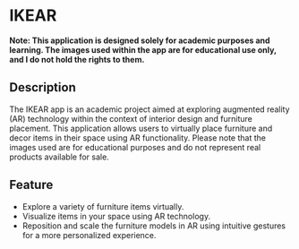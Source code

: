 # IKEAR
**Note: This application is designed solely for academic purposes and learning. The images used within the app are for educational use only, and I do not hold the rights to them.**

## Description
The IKEAR app is an academic project aimed at exploring augmented reality (AR) technology within the context of interior design and furniture placement. This application allows users to virtually place furniture and decor items in their space using AR functionality. Please note that the images used are for educational purposes and do not represent real products available for sale.

## Feature
- Explore a variety of furniture items virtually.
- Visualize items in your space using AR technology.
- Reposition and scale the furniture models in AR using intuitive gestures for a more personalized experience.
